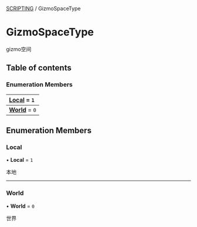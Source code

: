 [SCRIPTING](../groups/Core.SCRIPTING.md) / GizmoSpaceType

# GizmoSpaceType <Badge type="tip" text="Enumeration" /> <Score text="GizmoSpaceType" />

<span class="content-big">

gizmo空间

</span>

## Table of contents

### Enumeration Members <Score text="Enumeration" /> 
| **[Local](mw.GizmoSpaceType.md#local)** = ``1``  |
| :----- |
| **[World](mw.GizmoSpaceType.md#world)** = ``0`` |

## Enumeration Members

### Local <Score text="Local" /> 

• **Local** = ``1``

本地

___

### World <Score text="World" /> 

• **World** = ``0``

世界
